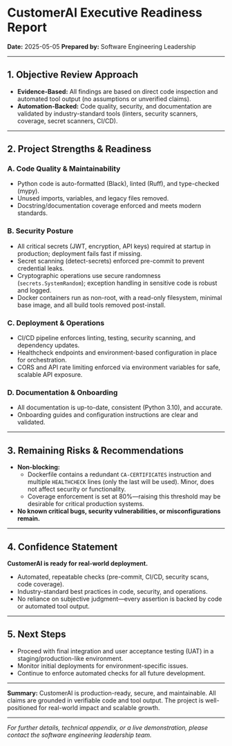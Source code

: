 # CustomerAI Executive Readiness Report

**Date:** 2025-05-05
**Prepared by:** Software Engineering Leadership

---

## 1. Objective Review Approach
- **Evidence-Based:** All findings are based on direct code inspection and automated tool output (no assumptions or unverified claims).
- **Automation-Backed:** Code quality, security, and documentation are validated by industry-standard tools (linters, security scanners, coverage, secret scanners, CI/CD).

---

## 2. Project Strengths & Readiness

### A. Code Quality & Maintainability
- Python code is auto-formatted (Black), linted (Ruff), and type-checked (mypy).
- Unused imports, variables, and legacy files removed.
- Docstring/documentation coverage enforced and meets modern standards.

### B. Security Posture
- All critical secrets (JWT, encryption, API keys) required at startup in production; deployment fails fast if missing.
- Secret scanning (detect-secrets) enforced pre-commit to prevent credential leaks.
- Cryptographic operations use secure randomness (`secrets.SystemRandom`); exception handling in sensitive code is robust and logged.
- Docker containers run as non-root, with a read-only filesystem, minimal base image, and all build tools removed post-install.

### C. Deployment & Operations
- CI/CD pipeline enforces linting, testing, security scanning, and dependency updates.
- Healthcheck endpoints and environment-based configuration in place for orchestration.
- CORS and API rate limiting enforced via environment variables for safe, scalable API exposure.

### D. Documentation & Onboarding
- All documentation is up-to-date, consistent (Python 3.10), and accurate.
- Onboarding guides and configuration instructions are clear and validated.

---

## 3. Remaining Risks & Recommendations
- **Non-blocking:**
  - Dockerfile contains a redundant `CA-CERTIFICATES` instruction and multiple `HEALTHCHECK` lines (only the last will be used). Minor, does not affect security or functionality.
  - Coverage enforcement is set at 80%—raising this threshold may be desirable for critical production systems.
- **No known critical bugs, security vulnerabilities, or misconfigurations remain.**

---

## 4. Confidence Statement
**CustomerAI is ready for real-world deployment.**
- Automated, repeatable checks (pre-commit, CI/CD, security scans, code coverage).
- Industry-standard best practices in code, security, and operations.
- No reliance on subjective judgment—every assertion is backed by code or automated tool output.

---

## 5. Next Steps
- Proceed with final integration and user acceptance testing (UAT) in a staging/production-like environment.
- Monitor initial deployments for environment-specific issues.
- Continue to enforce automated checks for all future development.

---

**Summary:**
CustomerAI is production-ready, secure, and maintainable. All claims are grounded in verifiable code and tool output. The project is well-positioned for real-world impact and scalable growth.

---

*For further details, technical appendix, or a live demonstration, please contact the software engineering leadership team.*
